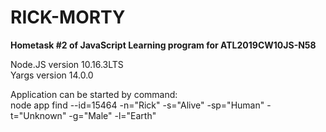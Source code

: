 # RICK-MORTY
<b>Hometask #2 of JavaScript Learning program for ATL2019CW10JS-N58</b><br>

Node.JS version 10.16.3LTS<br>
Yargs version 14.0.0<br>

Application can be started by command: <br>
node app find --id=15464 -n="Rick" -s="Alive" -sp="Human" -t="Unknown" -g="Male" -l="Earth"

